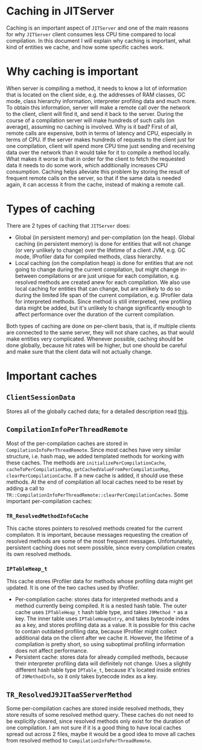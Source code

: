 <!--
Copyright (c) 2019, 2019 IBM Corp. and others

This program and the accompanying materials are made available under
the terms of the Eclipse Public License 2.0 which accompanies this
distribution and is available at https://www.eclipse.org/legal/epl-2.0/
or the Apache License, Version 2.0 which accompanies this distribution and
is available at https://www.apache.org/licenses/LICENSE-2.0.

This Source Code may also be made available under the following
Secondary Licenses when the conditions for such availability set
forth in the Eclipse Public License, v. 2.0 are satisfied: GNU
General Public License, version 2 with the GNU Classpath
Exception [1] and GNU General Public License, version 2 with the
OpenJDK Assembly Exception [2].

[1] https://www.gnu.org/software/classpath/license.html
[2] http://openjdk.java.net/legal/assembly-exception.html

SPDX-License-Identifier: EPL-2.0 OR Apache-2.0 OR GPL-2.0 WITH Classpath-exception-2.0 OR LicenseRef-GPL-2.0 WITH Assembly-exception
-->
# Caching in JITServer
Caching is an important aspect of `JITServer` and one of the main reasons for why `JITServer` client consumes less CPU time compared to local compilation. In this document I will explain why caching is important, what kind of entities we cache, and how some specific caches work.

# Why caching is important
When server is compiling a method, it needs to know a lot of information that is located on the client side, e.g. the addresses of RAM classes, GC mode, class hierarchy information, interpreter profiling data and much more. To obtain this information, server will make a remote call over the network to the client, client will find it, and send it back to the server. During the course of a compilation server will make hundreds of such calls (on average), assuming no caching is involved.
Why is it bad? First of all, remote calls are expensive, both in terms of latency and CPU, especially in terms of CPU. If the server makes hundreds of requests to the client just for one compilation, client will spend more CPU time just sending and receiving data over the network than it would take for it to compile a method locally. What makes it worse is that in order for the client to fetch the requested data it needs to do some work, which additionally increases CPU consumption.
Caching helps alleviate this problem by storing the result of frequent remote calls on the server, so that if the same data is needed again, it can accesss it from the cache, instead of making a remote call.

# Types of caching
There are 2 types of caching that `JITServer` does:
- Global (in persistent memory) and per-compilation (on the heap). 
Global caching (in persistent memory) is done for entities that will not change (or very unlikely to change) over the lifetime of a client JVM, e.g. GC mode, IProfiler data for compiled methods, class hierarchy.
- Local caching (on the compilation heap) is done for entities that are not going to change during the current compilation, but might change in-between compilations or are just unique for each compilation, e.g. resolved methods are created anew for each compilation. We also use local caching for entities that can change, but are unlikely to do so during the limited life span of the current compilation, e.g. IProfiler data for interpreted methods. Since method is still interpreted, new profiling data might be added, but it's unlikely to change significantly enough to affect performance over the duration of the current compilation.

Both types of caching are done on per-client basis, that is, if multiple clients are connected to the same server, they will not share caches, as that would make entities very complicated.
Whenever possible, caching should be done globally, because hit rates will be higher, but one should be careful and make sure that the client data will not actually change.

# Important caches
## `ClientSessionData`
Stores all of the globally cached data; for a detailed description read [this](https://github.com/eclipse/openj9/blob/jitaas/doc/compiler/jitaas/ClientSession.md).
## `CompilationInfoPerThreadRemote`
Most of the per-compilation caches are stored in `CompilationInfoPerThreadRemote`. Since most caches have very similar structure, i.e. hash map, we added templated methods for working with these caches. The methods are `initializePerCompilationCache`, `cacheToPerCompilationMap`, `getCachedValueFromPerCompilationMap`, `clearPerCompilationCache`. If a new cache is added, it should use these methods. At the end of compilation all local caches need to be reset by adding a call to `TR::CompilationInfoPerThreadRemote::clearPerCompilationCaches`.
Some important per-compilation caches:
### `TR_ResolvedMethodInfoCache`
This cache stores pointers to resolved methods created for the current compilaton. It is important, because messages requesting the creation of resolved methods are some of the most frequent messages. Unfortunately, persistent caching does not seem possible, since every compilation creates its own resolved methods.
### `IPTableHeap_t`
This cache stores IProfiler data for methods whose profiling data might get updated. It is one of the two caches used by IProfiler.
- Per-compilation cache: stores data for interpreted methods and a method currently being compiled. It is a nested hash table. The outer cache uses `IPTableHeap_t` hash table type, and takes `J9Method *` as a key. The inner table uses `IPTableHeapEntry`, and takes bytecode index as a key, and stores profiling data as a value.
It is possible for this cache to contain outdated profiling data, because IProfiler might collect additional data on the client after we cache it. However, the lifetime of a compilation is pretty short, so using suboptimal profiling information does not affect performance.
- Persistent cache: stores data for already compiled methods, because their interpreter profiling data will definitely not change.
Uses a slightly different hash table type `IPTable_t`, because it's located inside entries of `J9MethodInfo`, so it only takes
bytecode index as a key.
## `TR_ResolvedJ9JITaaSServerMethod`
Some per-compilation caches are stored inside resolved methods, they store results of some resolved method query. These caches do not need to be explicitly cleared, since resolved methods only exist for the duration of one compilation. I am not sure if it is a good thing to have local caches spread out across 2 files, maybe it would be a good idea to move all caches from resolved method to `CompilationInfoPerThreadRemote`.


